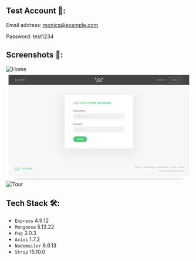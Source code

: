 ## Test Account 🔑:

Email address: monica@example.com

Password: test1234

## Screenshots 📸:

![Home](/public/assets/screenshots/homepage.png)
![Login](/public/assets/screenshots/login.png)
![Tour](/public/assets/screenshots/tour-detail.png)

## Tech Stack 🛠️:

- `Express` 4.9.12
- `Mongoose` 5.13.22
- `Pug` 3.0.3
- `Axios` 1.7.2
- `Nodemailer` 6.9.13
- `Strip` 15.10.0
